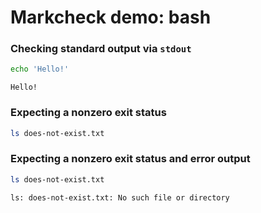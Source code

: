 # Markcheck demo: bash

<!--markcheck config:
{
  "lang": {
    "bash": {
      "runFileName": "main.sh",
      "commands": [
        ["bash", "$FILE_NAME"]
      ],
    },
  },
}
-->

### Checking standard output via `stdout`

<!--markcheck stdout="stdout-hello"-->
```bash
echo 'Hello!'
```

<!--markcheck id="stdout-hello"-->
```
Hello!
```

### Expecting a nonzero exit status

<!--markcheck exitStatus="nonzero"-->
```bash
ls does-not-exist.txt
```

### Expecting a nonzero exit status and error output

<!--markcheck exitStatus="nonzero" stderr="stderr-ls"-->
```bash
ls does-not-exist.txt
```

<!--markcheck id="stderr-ls"-->
```
ls: does-not-exist.txt: No such file or directory
```
